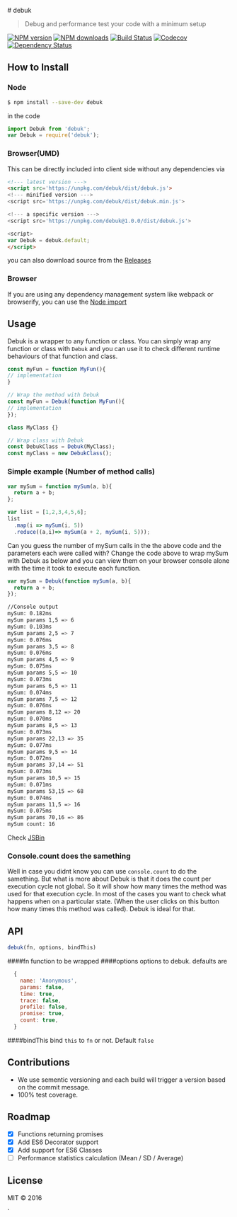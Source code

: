 # debuk

>Debug and performance test your code with a minimum setup

[![NPM
version](http://img.shields.io/npm/v/debuk.svg?style=flat-square)](https://www.npmjs.com/package/debuk)
[![NPM
downloads](http://img.shields.io/npm/dm/debuk.svg?style=flat-square)](https://www.npmjs.com/package/debuk)
[![Build
Status](http://img.shields.io/travis/udnisap/debuk/master.svg?style=flat-square)](https://travis-ci.org/udnisap/debuk)
[![Codecov](https://img.shields.io/codecov/c/github/udnisap/debuk.svg)](https://codecov.io/gh/udnisap/debuk)
[![Dependency
Status](http://img.shields.io/david/udnisap/debuk.svg?style=flat-square)](https://david-dm.org/udnisap/debuk)
## How to Install

### Node

```sh
$ npm install --save-dev debuk
```
in the code
```js
import Debuk from 'debuk';
var Debuk = require('debuk');
```

### Browser(UMD)
This can be directly included into client side without any dependencies via
```html
<!--- latest version --->
<script src='https://unpkg.com/debuk/dist/debuk.js'>
<!--- minified version --->
<script src='https://unpkg.com/debuk/dist/debuk.min.js'>

<!--- a specific version --->
<script src='https://unpkg.com/debuk@1.0.0/dist/debuk.js'>

<script>
var Debuk = debuk.default;
</script>
```
you can also download source from the
[Releases](https://github.com/udnisap/debuk/releases)

### Browser
If you are using any dependency management system like webpack or browserify,
you can use the [Node import](#node)


## Usage
Debuk is a wrapper to any function or class. You can simply wrap any function or
class with `Debuk` and you can use it to check different runtime behaviours of that
function and class.

```js
const myFun = function MyFun(){
// implementation
}

// Wrap the method with Debuk
const myFun = Debuk(function MyFun(){
// implementation
});

class MyClass {}

// Wrap class with Debuk
const DebukClass = Debuk(MyClass);
const myClass = new DebukClass();
```

### Simple example (Number of method calls)

```js
var mySum = function mySum(a, b){
  return a + b;
};

var list = [1,2,3,4,5,6];
list
  .map(i => mySum(i, 5))
  .reduce((a,i)=> mySum(a + 2, mySum(i, 5)));
```
Can you guess the number of mySum calls in the the above code and the parameters
each were called with?
Change the code above to wrap mySum with Debuk as below and you can view them on
your browser console alone with the time it took to execute each function.

```js
var mySum = Debuk(function mySum(a, b){
  return a + b;
});
```
```sh
//Console output
mySum: 0.182ms
mySum params 1,5 => 6
mySum: 0.103ms
mySum params 2,5 => 7
mySum: 0.076ms
mySum params 3,5 => 8
mySum: 0.076ms
mySum params 4,5 => 9
mySum: 0.075ms
mySum params 5,5 => 10
mySum: 0.073ms
mySum params 6,5 => 11
mySum: 0.074ms
mySum params 7,5 => 12
mySum: 0.076ms
mySum params 8,12 => 20
mySum: 0.070ms
mySum params 8,5 => 13
mySum: 0.073ms
mySum params 22,13 => 35
mySum: 0.077ms
mySum params 9,5 => 14
mySum: 0.072ms
mySum params 37,14 => 51
mySum: 0.073ms
mySum params 10,5 => 15
mySum: 0.071ms
mySum params 53,15 => 68
mySum: 0.074ms
mySum params 11,5 => 16
mySum: 0.075ms
mySum params 70,16 => 86
mySum count: 16
```
Check [JSBin](https://jsbin.com/baxupum/edit?html,js)

### Console.count does the samething
Well in case you didnt know you can use `console.count` to do the samething. But
what is more about Debuk is that it does the count per execution cycle not
global. So it will show how many times the method was used for that execution
cycle. In most of the cases you want to check what happens when on a particular
state. (When the user clicks on this button how many times this method was
called). Debuk is ideal for that. 

## API
```js
debuk(fn, options, bindThis)
```
####fn
function to be wrapped
####options
options to debuk. 
defaults are 
```js
  {  
    name: 'Anonymous',
    params: false,
    time: true,
    trace: false,
    profile: false,
    promise: true,
    count: true,
  }
```
####bindThis
bind `this` to `fn` or not. Default `false`

## Contributions
- We use sementic versioning and each build will trigger a version based on the
  commit message. 
- 100% test coverage.

## Roadmap
- [x] Functions returning promises
- [x] Add ES6 Decorator support
- [x] Add support for ES6 Classes
- [ ] Performance statistics calculation (Mean / SD / Average)

## License

MIT © 2016 

`
